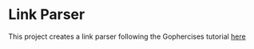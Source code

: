 # Link Parser

This project creates a link parser following the Gophercises tutorial [here](https://courses.calhoun.io/lessons/les_goph_16)